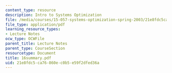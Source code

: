 ```yaml
---
content_type: resource
description: Intro to Systems Optimization
file: /media/courses/15-057-systems-optimization-spring-2003/21e8fdc5ca76860ec0b5e59f2dfed36a_16summary.pdf
file_type: application/pdf
learning_resource_types:
- Lecture Notes
ocw_type: OCWFile
parent_title: Lecture Notes
parent_type: CourseSection
resourcetype: Document
title: 16summary.pdf
uid: 21e8fdc5-ca76-860e-c0b5-e59f2dfed36a
---
```

